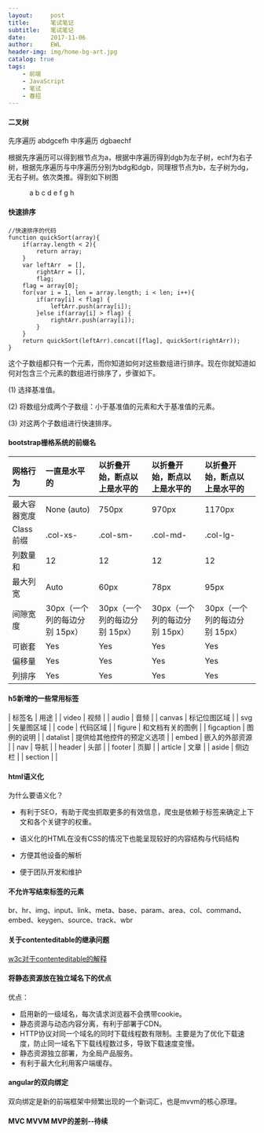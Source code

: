 ```yaml
---
layout:     post
title:      笔试笔记
subtitle:   笔试笔记
date:       2017-11-06
author:     EWL
header-img: img/home-bg-art.jpg
catalog: true
tags:
    - 前端    
    - JavaScript
    - 笔试
    - 春招
---
```


#### 二叉树

先序遍历 abdgcefh
中序遍历 dgbaechf

根据先序遍历可以得到根节点为a，根据中序遍历得到dgb为左子树，echf为右子树，根据先序遍历与中序遍历分别为bdg和dgb，同理根节点为b，左子树为dg，无右子树。依次类推。得到如下树图

            a
         b     c
       d     e   f
         g     h   
         


#### 快速排序

```
//快速排序的代码
function quickSort(array){
    if(array.length < 2){
        return array;
    }
    var leftArr  = [],
        rightArr = [],
        flag;
    flag = array[0];
    for(var i = 1, len = array.length; i < len; i++){
        if(array[i] < flag) {
            leftArr.push(array[i]);
        }else if(array[i] > flag) {
            rightArr.push(array[i]);
        }
    }
    return quickSort(leftArr).concat([flag], quickSort(rightArr));
}

```
这个子数组都只有一个元素，而你知道如何对这些数组进行排序。现在你就知道如何对包含三个元素的数组进行排序了，步骤如下。

(1) 选择基准值。

(2) 将数组分成两个子数组：小于基准值的元素和大于基准值的元素。

(3) 对这两个子数组进行快速排序。

#### bootstrap栅格系统的前缀名

| 网格行为 | 一直是水平的 |	以折叠开始，断点以上是水平的	| 以折叠开始，断点以上是水平的 |	以折叠开始，断点以上是水平的 |
|:--------|:------------ |:-------------------------  |:-------------------------- |:---------------------------|
|最大容器宽度|	None (auto)|	750px	| 970px	| 1170px |
| Class 前缀 |	.col-xs- | .col-sm- |	.col-md- |	.col-lg- |
|列数量和|	12|	12|	12|	12|
|最大列宽|	Auto|	60px|	78px|	95px|
|间隙宽度|	30px（一个列的每边分别 15px）|	30px（一个列的每边分别 15px）|	30px（一个列的每边分别 15px）|	30px（一个列的每边分别 15px）|
|可嵌套|	Yes|	Yes|	Yes|	Yes|
|偏移量|	Yes|	Yes|	Yes|	Yes|
|列排序|	Yes|	Yes|	Yes|	Yes|

#### h5新增的一些常用标签

| 标签名 | 用途 |
| video | 视频 |
| audio | 音频 |
| canvas | 标记位图区域 |
| svg | 矢量图区域 |
| code | 代码区域 |
| figure | 和文档有关的图例 |
| figcaption | 图例的说明 |
| datalist | 提供给其他控件的预定义选项 |
| embed | 嵌入的外部资源 |
| nav | 导航 |
| header | 头部 |
| footer | 页脚 |
| article | 文章 |
| aside | 侧边栏 |
| section |  |

#### html语义化

为什么要语义化？

* 有利于SEO，有助于爬虫抓取更多的有效信息，爬虫是依赖于标签来确定上下文和各个关键字的权重。

* 语义化的HTML在没有CSS的情况下也能呈现较好的内容结构与代码结构

* 方便其他设备的解析

* 便于团队开发和维护

#### 不允许写结束标签的元素

br、hr、img、input、link、meta、base、param、area、col、command、embed、keygen、source、track、wbr

#### 关于contenteditable的继承问题

[w3c对于contenteditable的解释](http://www.w3school.com.cn/html5/att_global_contenteditable.asp)

#### 将静态资源放在独立域名下的优点

优点：
* 启用新的一级域名，每次请求浏览器不会携带cookie。
* 静态资源与动态内容分离，有利于部署于CDN。
* HTTP协议对同一个域名的同时下载线程数有限制。主要是为了优化下载速度，防止同一域名下下载线程数过多，导致下载速度变慢。
* 静态资源独立部署，为全局产品服务。
* 有利于最大化利用客户端缓存。

#### angular的双向绑定

双向绑定是新的前端框架中频繁出现的一个新词汇，也是mvvm的核心原理。

#### MVC MVVM MVP的差别--待续



 




